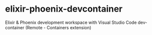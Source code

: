 # elixir-phoenix-devcontainer
Elixir &amp; Phoenix development workspace with Visual Studio Code dev-container (Remote - Containers extension)
